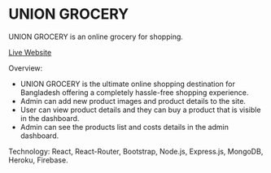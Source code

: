 # UNION GROCERY

UNION GROCERY is an online grocery for shopping.


[Live Website](https://union-grocery.web.app/)


Overview:

* UNION GROCERY is the ultimate online shopping destination for Bangladesh offering a completely hassle-free shopping experience.
* Admin can add new product images and product details to the site.
* User can view product details and they can buy a product that is visible in the dashboard.
* Admin can see the products list and costs details in the admin dashboard.


Technology: React, React-Router, Bootstrap, Node.js, Express.js, MongoDB, Heroku, Firebase.
